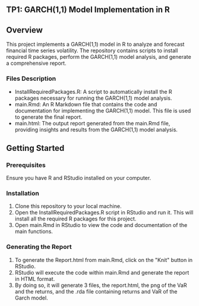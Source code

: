 ## TP1: GARCH(1,1) Model Implementation in R

## Overview
This project implements a GARCH(1,1) model in R to analyze and forecast financial time series volatility. The repository contains scripts to install required R packages, perform the GARCH(1,1) model analysis, and generate a comprehensive report.

### Files Description

- InstallRequiredPackages.R: A script to automatically install the R packages necessary for running the GARCH(1,1) model analysis.
- main.Rmd: An R Markdown file that contains the code and documentation for implementing the GARCH(1,1) model. This file is used to generate the final report.
- main.html: The output report generated from the main.Rmd file, providing insights and results from the GARCH(1,1) model analysis.

## Getting Started

### Prerequisites

Ensure you have R and RStudio installed on your computer.

### Installation

1. Clone this repository to your local machine.
2. Open the InstallRequiredPackages.R script in RStudio and run it. This will install all the required R packages for this project.
3. Open main.Rmd in RStudio to view the code and documentation of the main functions.

### Generating the Report

1. To generate the Report.html from main.Rmd, click on the "Knit" button in RStudio.
2. RStudio will execute the code within main.Rmd and generate the report in HTML format.
3. By doing so, it will generate 3 files, the report.html, the png of the VaR and the returns, and the .rda file containing returns and VaR of the Garch model. 